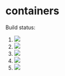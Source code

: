 # containers

Build status:

1. [![](https://github.com/dustin-lind/containers-project/workflows/tests-fibonacci/badge.svg)](https://github.com/dustin-lind/containers-project/actions?query=workflow%3Atests-fibonacci)
1. [![](https://github.com/dustin-lind/containers-project/workflows/tests-range/badge.svg)](https://github.com/dustin-lind/containers-project/actions?query=workflow%3Atests-range)
1. [![](https://github.com/dustin-lind/containers-project/workflows/tests-BinaryTree/badge.svg)](https://github.com/dustin-lind/containers-project/actions?query=workflow%3Atests-BinaryTree)
1. [![](https://github.com/dustin-lind/containers-project/workflows/tests-BST/badge.svg)](https://github.com/dustin-lind/containers-project/actions?query=workflow%3Atests-BST)
1. [![](https://github.com/dustin-lind/containers-project/workflows/tests-AVLTree/badge.svg)](https://github.com/dustin-lind/containers-project/actions?query=workflow%3Atests-AVLTree)
